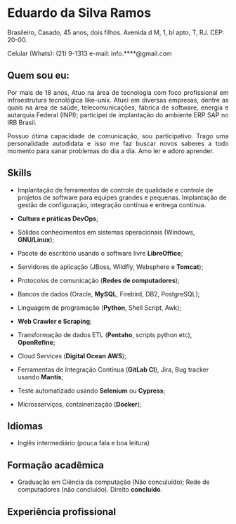 # Eduardo da Silva Ramos

Brasileiro, Casado, 45 anos, dois filhos.
Avenida d M, 1, bl apto, T, RJ.
CEP: 20-00.

Celular (Whats): (21) 9-1313
e-mail: info.****@gmail.com

## Quem sou eu:

<div style="text-align: justify">
Por mais de 18 anos, Atuo na área de tecnologia com foco profissional em infraestrutura tecnológica like-unix. Atuei em diversas empresas, dentre as quais na área de saúde, telecomunicações, fábrica de software, energia e autarquia Federal (INPI); participei de implantação do ambiente ERP SAP no IRB Brasil. 

Possuo ótima capacidade de comunicação, sou participativo. Trago uma personalidade autodidata e isso me faz buscar novos saberes a todo momento para sanar problemas do dia a dia. Amo ler e adoro aprender.
</div>

## Skills

- Implantação de ferramentas de controle de qualidade e controle de projetos de software para equipes grandes e pequenas. Implantação de gestão de configuração, integração contínua e entrega contínua. 

- **Cultura e práticas DevOps**;

- Sólidos conhecimentos em sistemas operacionais (Windows, **GNU/Linux**);

- Pacote de escritório usando o software livre **LibreOffice**; 

- Servidores de aplicação (JBoss, Wildfly, Websphere e **Tomcat**); 

- Protocolos de comunicação (**Redes de computadores**); 

- Bancos de dados (Oracle, **MySQL**, Firebird, DB2, PostgreSQL); 

- Linguagem de programação (**Python**, Shell Script, Awk);

- **Web Crawler e Scraping**; 

- Transformação de dados ETL (**Pentaho**, scripts python etc), **OpenRefine**;

- Cloud Services (**Digital Ocean** **AWS**);

- Ferramentas de Integração Contínua (**GitLab CI**), Jira, Bug tracker usando **Mantis**; 

- Teste automatizado usando **Selenium** ou **Cypress**; 

- Microsserviços, containerização (**Docker**); 

## Idiomas

- Inglês intermediário (pouca fala e boa leitura)

## Formação acadêmica

- Graduação em Ciência da computação (Não conculuído); Rede de computadores (não concluído). Direito **concluído**.

## Experiência profissional


